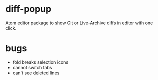 diff-popup
==========

Atom editor package to show Git or Live-Archive diffs in editor with one click.


# bugs
- fold breaks selection icons
- cannot switch tabs
- can't see deleted lines
